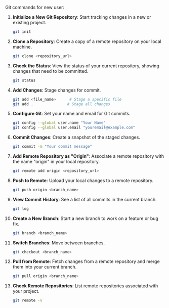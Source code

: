 Git commands for new user:

1. **Initialize a New Git Repository**: Start tracking changes in a new or existing project.

   ```bash
   git init
   ```

2. **Clone a Repository**: Create a copy of a remote repository on your local machine.

   ```bash
   git clone <repository_url>
   ```

3. **Check the Status**: View the status of your current repository, showing changes that need to be committed.

   ```bash
   git status
   ```

4. **Add Changes**: Stage changes for commit.

   ```bash
   git add <file_name>      # Stage a specific file
   git add .               # Stage all changes
   ```

5. **Configure Git**: Set your name and email for Git commits.

   ```bash
   git config --global user.name "Your Name"
   git config --global user.email "youremail@example.com"
   ```

6. **Commit Changes**: Create a snapshot of the staged changes.

   ```bash
   git commit -m "Your commit message"
   ```

7. **Add Remote Repository as "Origin"**: Associate a remote repository with the name "origin" in your local repository.

   ```bash
   git remote add origin <repository_url>
   ```

8. **Push to Remote**: Upload your local changes to a remote repository.

    ```bash
    git push origin <branch_name>
    ```

9. **View Commit History**: See a list of all commits in the current branch.

   ```bash
   git log
   ```

10. **Create a New Branch**: Start a new branch to work on a feature or bug fix.
    ```bash
    git branch <branch_name>
    ```

11. **Switch Branches**: Move between branches.

    ```bash
    git checkout <branch_name>
    ```

12. **Pull from Remote**: Fetch changes from a remote repository and merge them into your current branch.

    ```bash
    git pull origin <branch_name>
    ```

13. **Check Remote Repositories**: List remote repositories associated with your project.
    ```bash
    git remote -v
    ```
